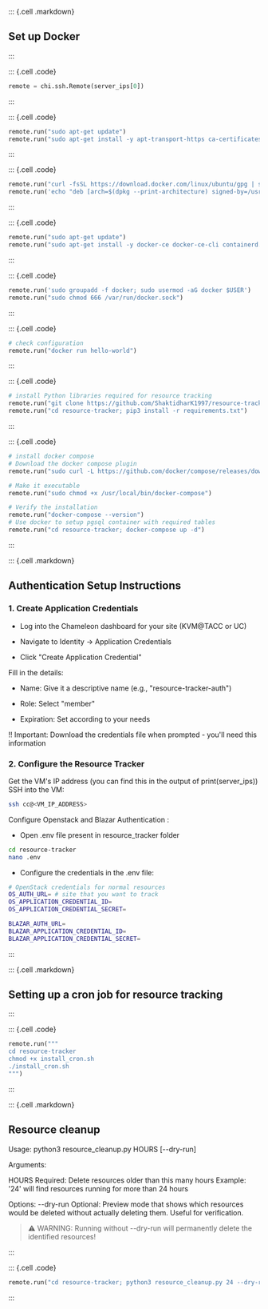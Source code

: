 ::: {.cell .markdown}
## Set up Docker
:::

::: {.cell .code}
```python
remote = chi.ssh.Remote(server_ips[0])
```
:::

::: {.cell .code}
```python
remote.run("sudo apt-get update")
remote.run("sudo apt-get install -y apt-transport-https ca-certificates curl software-properties-common")
```
:::

::: {.cell .code}
```python
remote.run("curl -fsSL https://download.docker.com/linux/ubuntu/gpg | sudo gpg --dearmor -o /usr/share/keyrings/docker-archive-keyring.gpg")
remote.run('echo "deb [arch=$(dpkg --print-architecture) signed-by=/usr/share/keyrings/docker-archive-keyring.gpg] https://download.docker.com/linux/ubuntu $(lsb_release -cs) stable" | sudo tee /etc/apt/sources.list.d/docker.list > /dev/null')
```
:::


::: {.cell .code}
```python
remote.run("sudo apt-get update")
remote.run("sudo apt-get install -y docker-ce docker-ce-cli containerd.io")
```
:::


::: {.cell .code}
```python
remote.run('sudo groupadd -f docker; sudo usermod -aG docker $USER')
remote.run("sudo chmod 666 /var/run/docker.sock")
```
:::

::: {.cell .code}
```python
# check configuration
remote.run("docker run hello-world")
```
:::

::: {.cell .code}
```python
# install Python libraries required for resource tracking
remote.run("git clone https://github.com/ShaktidharK1997/resource-tracker.git")
remote.run("cd resource-tracker; pip3 install -r requirements.txt")
```
:::

::: {.cell .code}
```python
# install docker compose 
# Download the docker compose plugin
remote.run("sudo curl -L https://github.com/docker/compose/releases/download/v2.24.5/docker-compose-linux-x86_64 -o /usr/local/bin/docker-compose")

# Make it executable
remote.run("sudo chmod +x /usr/local/bin/docker-compose")

# Verify the installation
remote.run("docker-compose --version")
# Use docker to setup pgsql container with required tables 
remote.run("cd resource-tracker; docker-compose up -d")
```
:::

::: {.cell .markdown}
## Authentication Setup Instructions
### 1. Create Application Credentials

- Log into the Chameleon dashboard for your site (KVM@TACC or UC)

- Navigate to Identity → Application Credentials

- Click "Create Application Credential"

Fill in the details:

- Name: Give it a descriptive name (e.g., "resource-tracker-auth")

- Role: Select "member"

- Expiration: Set according to your needs

!! Important: Download the credentials file when prompted - you'll need this information

### 2. Configure the Resource Tracker

Get the VM's IP address (you can find this in the output of print(server_ips))
SSH into the VM:

```bash
ssh cc@<VM_IP_ADDRESS>
```

Configure Openstack and Blazar Authentication : 

- Open .env file present in resource_tracker folder

```bash
cd resource-tracker
nano .env
```

- Configure the credentials in the .env file:
```sh
# OpenStack credentials for normal resources
OS_AUTH_URL= # site that you want to track
OS_APPLICATION_CREDENTIAL_ID=
OS_APPLICATION_CREDENTIAL_SECRET=

BLAZAR_AUTH_URL=
BLAZAR_APPLICATION_CREDENTIAL_ID=
BLAZAR_APPLICATION_CREDENTIAL_SECRET=
```
:::


::: {.cell .markdown}
## Setting up a cron job for resource tracking
:::

::: {.cell .code}
```python
remote.run("""
cd resource-tracker
chmod +x install_cron.sh
./install_cron.sh
""")
```
:::

::: {.cell .markdown}
## Resource cleanup

Usage: python3 resource_cleanup.py HOURS [--dry-run]

Arguments:

  HOURS        Required: Delete resources older than this many hours
               Example: '24' will find resources running for more than 24 hours

Options:
  --dry-run    Optional: Preview mode that shows which resources would be deleted
               without actually deleting them. Useful for verification.
    
> ⚠️ WARNING: Running without --dry-run will permanently delete the identified resources!

:::

::: {.cell .code}
```python
remote.run("cd resource-tracker; python3 resource_cleanup.py 24 --dry-run")
```
:::

